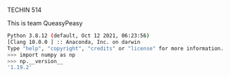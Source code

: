 TECHIN 514

This is team QueasyPeasy

```bash
Python 3.8.12 (default, Oct 12 2021, 06:23:56) 
[Clang 10.0.0 ] :: Anaconda, Inc. on darwin
Type "help", "copyright", "credits" or "license" for more information.
>>> import numpy as np
>>> np.__version__
'1.19.2'
```
